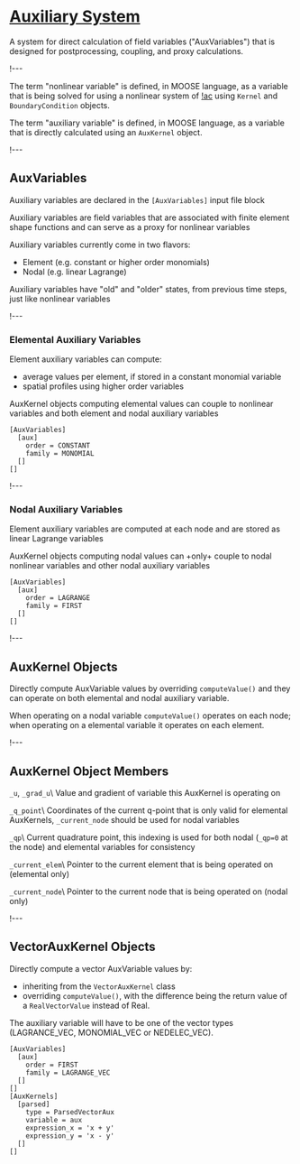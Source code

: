 # [Auxiliary System](syntax/AuxVariables/index.md)

A system for direct calculation of field variables ("AuxVariables") that is designed for
postprocessing, coupling, and proxy calculations.

!---

The term "nonlinear variable" is defined, in MOOSE language, as a variable that is being solved for
using a nonlinear system of [!ac](PDEs) using `Kernel` and `BoundaryCondition` objects.


The term "auxiliary variable" is defined, in MOOSE language, as a variable that is directly
calculated using an `AuxKernel` object.

!---

## AuxVariables

Auxiliary variables are declared in the `[AuxVariables]` input file block

Auxiliary variables are field variables that are associated with finite element shape functions
and can serve as a proxy for nonlinear variables

Auxiliary variables currently come in two flavors:

- Element (e.g. constant or higher order monomials)
- Nodal (e.g. linear Lagrange)

Auxiliary variables have "old" and "older" states, from previous time steps, just like nonlinear variables

!---

### Elemental Auxiliary Variables

Element auxiliary variables can compute:
- average values per element, if stored in a constant monomial variable
- spatial profiles using higher order variables

AuxKernel objects computing elemental values can couple to nonlinear variables and both element and
nodal auxiliary variables

```text
[AuxVariables]
  [aux]
    order = CONSTANT
    family = MONOMIAL
  []
[]
```

!---

### Nodal Auxiliary Variables

Element auxiliary variables are computed at each node and are stored as linear Lagrange variables

AuxKernel objects computing nodal values can +only+ couple to nodal nonlinear variables and
other nodal auxiliary variables

```text
[AuxVariables]
  [aux]
    order = LAGRANGE
    family = FIRST
  []
[]
```

!---

## AuxKernel Objects

Directly compute AuxVariable values by overriding `computeValue()` and they can operate on
both elemental and nodal auxiliary variable.

When operating on a nodal variable `computeValue()` operates on each node; when operating
on a elemental variable it operates on each element.

!---

## AuxKernel Object Members

`_u`, `_grad_u`\\
Value and gradient of variable this AuxKernel is operating on

`_q_point`\\
Coordinates of the current q-point that is only valid for elemental AuxKernels, `_current_node`
should be used for nodal variables

`_qp`\\
Current quadrature point, this indexing is used for both nodal (`_qp=0` at the node) and elemental variables for consistency

`_current_elem`\\
Pointer to the current element that is being operated on (elemental only)

`_current_node`\\
Pointer to the current node that is being operated on (nodal only)

!---

## VectorAuxKernel Objects

Directly compute a vector AuxVariable values by:
- inheriting from the `VectorAuxKernel` class
- overriding `computeValue()`, with the difference being the return value of a `RealVectorValue` instead of Real.

The auxiliary variable will have to be one of the vector types (LAGRANCE_VEC, MONOMIAL_VEC or NEDELEC_VEC).

```text
[AuxVariables]
  [aux]
    order = FIRST
    family = LAGRANGE_VEC
  []
[]
[AuxKernels]
  [parsed]
    type = ParsedVectorAux
    variable = aux
    expression_x = 'x + y'
    expression_y = 'x - y'
  []
[]
```
